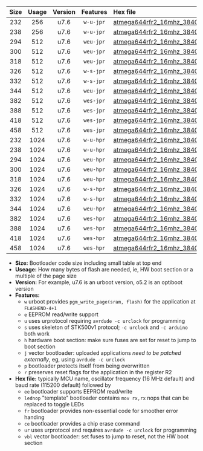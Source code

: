 |Size|Usage|Version|Features|Hex file|
|:-:|:-:|:-:|:-:|:--|
|232|256|u7.6|`w-u-jpr`|[atmega644rfr2_16mhz_38400bps_ur_vbl.hex](https://raw.githubusercontent.com/stefanrueger/urboot/main/atmega644rfr2_16mhz_38400bps_ur_vbl.hex)|
|238|256|u7.6|`w-u-jpr`|[atmega644rfr2_16mhz_38400bps_lednop_ur_vbl.hex](https://raw.githubusercontent.com/stefanrueger/urboot/main/atmega644rfr2_16mhz_38400bps_lednop_ur_vbl.hex)|
|294|512|u7.6|`weu-jpr`|[atmega644rfr2_16mhz_38400bps_ee_ur_vbl.hex](https://raw.githubusercontent.com/stefanrueger/urboot/main/atmega644rfr2_16mhz_38400bps_ee_ur_vbl.hex)|
|300|512|u7.6|`weu-jpr`|[atmega644rfr2_16mhz_38400bps_ee_lednop_ur_vbl.hex](https://raw.githubusercontent.com/stefanrueger/urboot/main/atmega644rfr2_16mhz_38400bps_ee_lednop_ur_vbl.hex)|
|318|512|u7.6|`weu-jpr`|[atmega644rfr2_16mhz_38400bps_ee_lednop_fr_ur_vbl.hex](https://raw.githubusercontent.com/stefanrueger/urboot/main/atmega644rfr2_16mhz_38400bps_ee_lednop_fr_ur_vbl.hex)|
|326|512|u7.6|`w-s-jpr`|[atmega644rfr2_16mhz_38400bps_vbl.hex](https://raw.githubusercontent.com/stefanrueger/urboot/main/atmega644rfr2_16mhz_38400bps_vbl.hex)|
|332|512|u7.6|`w-s-jpr`|[atmega644rfr2_16mhz_38400bps_lednop_vbl.hex](https://raw.githubusercontent.com/stefanrueger/urboot/main/atmega644rfr2_16mhz_38400bps_lednop_vbl.hex)|
|344|512|u7.6|`weu-jpr`|[atmega644rfr2_16mhz_38400bps_ee_lednop_fr_ce_ur_vbl.hex](https://raw.githubusercontent.com/stefanrueger/urboot/main/atmega644rfr2_16mhz_38400bps_ee_lednop_fr_ce_ur_vbl.hex)|
|382|512|u7.6|`wes-jpr`|[atmega644rfr2_16mhz_38400bps_ee_vbl.hex](https://raw.githubusercontent.com/stefanrueger/urboot/main/atmega644rfr2_16mhz_38400bps_ee_vbl.hex)|
|388|512|u7.6|`wes-jpr`|[atmega644rfr2_16mhz_38400bps_ee_lednop_vbl.hex](https://raw.githubusercontent.com/stefanrueger/urboot/main/atmega644rfr2_16mhz_38400bps_ee_lednop_vbl.hex)|
|418|512|u7.6|`wes-jpr`|[atmega644rfr2_16mhz_38400bps_ee_lednop_fr_vbl.hex](https://raw.githubusercontent.com/stefanrueger/urboot/main/atmega644rfr2_16mhz_38400bps_ee_lednop_fr_vbl.hex)|
|458|512|u7.6|`wes-jpr`|[atmega644rfr2_16mhz_38400bps_ee_lednop_fr_ce_vbl.hex](https://raw.githubusercontent.com/stefanrueger/urboot/main/atmega644rfr2_16mhz_38400bps_ee_lednop_fr_ce_vbl.hex)|
|232|1024|u7.6|`w-u-hpr`|[atmega644rfr2_16mhz_38400bps_ur.hex](https://raw.githubusercontent.com/stefanrueger/urboot/main/atmega644rfr2_16mhz_38400bps_ur.hex)|
|238|1024|u7.6|`w-u-hpr`|[atmega644rfr2_16mhz_38400bps_lednop_ur.hex](https://raw.githubusercontent.com/stefanrueger/urboot/main/atmega644rfr2_16mhz_38400bps_lednop_ur.hex)|
|294|1024|u7.6|`weu-hpr`|[atmega644rfr2_16mhz_38400bps_ee_ur.hex](https://raw.githubusercontent.com/stefanrueger/urboot/main/atmega644rfr2_16mhz_38400bps_ee_ur.hex)|
|300|1024|u7.6|`weu-hpr`|[atmega644rfr2_16mhz_38400bps_ee_lednop_ur.hex](https://raw.githubusercontent.com/stefanrueger/urboot/main/atmega644rfr2_16mhz_38400bps_ee_lednop_ur.hex)|
|318|1024|u7.6|`weu-hpr`|[atmega644rfr2_16mhz_38400bps_ee_lednop_fr_ur.hex](https://raw.githubusercontent.com/stefanrueger/urboot/main/atmega644rfr2_16mhz_38400bps_ee_lednop_fr_ur.hex)|
|326|1024|u7.6|`w-s-hpr`|[atmega644rfr2_16mhz_38400bps.hex](https://raw.githubusercontent.com/stefanrueger/urboot/main/atmega644rfr2_16mhz_38400bps.hex)|
|332|1024|u7.6|`w-s-hpr`|[atmega644rfr2_16mhz_38400bps_lednop.hex](https://raw.githubusercontent.com/stefanrueger/urboot/main/atmega644rfr2_16mhz_38400bps_lednop.hex)|
|344|1024|u7.6|`weu-hpr`|[atmega644rfr2_16mhz_38400bps_ee_lednop_fr_ce_ur.hex](https://raw.githubusercontent.com/stefanrueger/urboot/main/atmega644rfr2_16mhz_38400bps_ee_lednop_fr_ce_ur.hex)|
|382|1024|u7.6|`wes-hpr`|[atmega644rfr2_16mhz_38400bps_ee.hex](https://raw.githubusercontent.com/stefanrueger/urboot/main/atmega644rfr2_16mhz_38400bps_ee.hex)|
|388|1024|u7.6|`wes-hpr`|[atmega644rfr2_16mhz_38400bps_ee_lednop.hex](https://raw.githubusercontent.com/stefanrueger/urboot/main/atmega644rfr2_16mhz_38400bps_ee_lednop.hex)|
|418|1024|u7.6|`wes-hpr`|[atmega644rfr2_16mhz_38400bps_ee_lednop_fr.hex](https://raw.githubusercontent.com/stefanrueger/urboot/main/atmega644rfr2_16mhz_38400bps_ee_lednop_fr.hex)|
|458|1024|u7.6|`wes-hpr`|[atmega644rfr2_16mhz_38400bps_ee_lednop_fr_ce.hex](https://raw.githubusercontent.com/stefanrueger/urboot/main/atmega644rfr2_16mhz_38400bps_ee_lednop_fr_ce.hex)|

- **Size:** Bootloader code size including small table at top end
- **Useage:** How many bytes of flash are needed, ie, HW boot section or a multiple of the page size
- **Version:** For example, u7.6 is an urboot version, o5.2 is an optiboot version
- **Features:**
  + `w` urboot provides `pgm_write_page(sram, flash)` for the application at `FLASHEND-4+1`
  + `e` EEPROM read/write support
  + `u` uses urprotocol requiring `avrdude -c urclock` for programming
  + `s` uses skeleton of STK500v1 protocol; `-c urclock` and `-c arduino` both work
  + `h` hardware boot section: make sure fuses are set for reset to jump to boot section
  + `j` vector bootloader: uploaded applications *need to be patched externally*, eg, using `avrdude -c urclock`
  + `p` bootloader protects itself from being overwritten
  + `r` preserves reset flags for the application in the register R2
- **Hex file:** typically MCU name, oscillator frequency (16 MHz default) and baud rate (115200 default) followed by
  + `ee` bootloader supports EEPROM read/write
  + `lednop` "template" bootloader contains `mov rx,rx` nops that can be replaced to toggle LEDs
  + `fr` bootloader provides non-essential code for smoother error handing
  + `ce` bootloader provides a chip erase command
  + `ur` uses urprotocol and requires `avrdude -c urclock` for programming
  + `vbl` vector bootloader: set fuses to jump to reset, not the HW boot section
